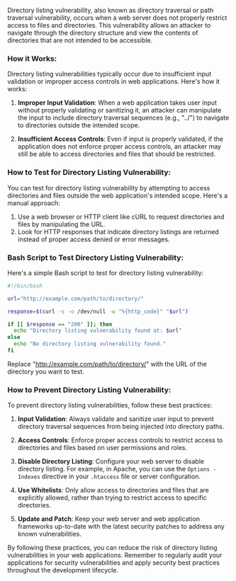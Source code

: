 Directory listing vulnerability, also known as directory traversal or path traversal vulnerability, occurs when a web server does not properly restrict access to files and directories. This vulnerability allows an attacker to navigate through the directory structure and view the contents of directories that are not intended to be accessible.

### How it Works:
Directory listing vulnerabilities typically occur due to insufficient input validation or improper access controls in web applications. Here's how it works:

1. **Improper Input Validation**: When a web application takes user input without properly validating or sanitizing it, an attacker can manipulate the input to include directory traversal sequences (e.g., "../") to navigate to directories outside the intended scope.

2. **Insufficient Access Controls**: Even if input is properly validated, if the application does not enforce proper access controls, an attacker may still be able to access directories and files that should be restricted.

### How to Test for Directory Listing Vulnerability:
You can test for directory listing vulnerability by attempting to access directories and files outside the web application's intended scope. Here's a manual approach:

1. Use a web browser or HTTP client like cURL to request directories and files by manipulating the URL.
2. Look for HTTP responses that indicate directory listings are returned instead of proper access denied or error messages.

### Bash Script to Test Directory Listing Vulnerability:
Here's a simple Bash script to test for directory listing vulnerability:

```bash
#!/bin/bash

url="http://example.com/path/to/directory/"

response=$(curl -s -o /dev/null -w "%{http_code}" "$url")

if [[ $response == "200" ]]; then
  echo "Directory listing vulnerability found at: $url"
else
  echo "No directory listing vulnerability found."
fi
```

Replace "http://example.com/path/to/directory/" with the URL of the directory you want to test.

### How to Prevent Directory Listing Vulnerability:
To prevent directory listing vulnerabilities, follow these best practices:

1. **Input Validation**: Always validate and sanitize user input to prevent directory traversal sequences from being injected into directory paths.

2. **Access Controls**: Enforce proper access controls to restrict access to directories and files based on user permissions and roles.

3. **Disable Directory Listing**: Configure your web server to disable directory listing. For example, in Apache, you can use the `Options -Indexes` directive in your `.htaccess` file or server configuration.

4. **Use Whitelists**: Only allow access to directories and files that are explicitly allowed, rather than trying to restrict access to specific directories.

5. **Update and Patch**: Keep your web server and web application frameworks up-to-date with the latest security patches to address any known vulnerabilities.

By following these practices, you can reduce the risk of directory listing vulnerabilities in your web applications. Remember to regularly audit your applications for security vulnerabilities and apply security best practices throughout the development lifecycle.
